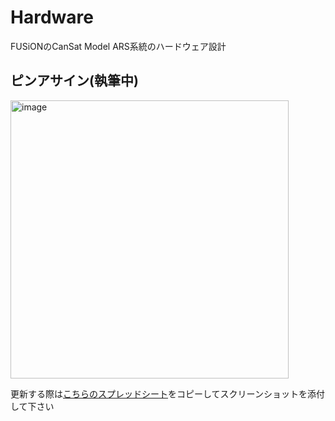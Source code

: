 # Hardware
FUSiONのCanSat Model ARS系統のハードウェア設計

## ピンアサイン(執筆中)
<img width="445" alt="image" src="https://github.com/CanSat-FUSiON/CanSat_ARS/assets/91558098/ce2aa8bd-d865-45d9-8b69-25f24bbee50d">

更新する際は[こちらのスプレッドシート](https://docs.google.com/spreadsheets/d/1eQN7OE-Z9ALaf2SgiwYws5UZOM_eGH8C7UVVMnbFOFw/edit#gid=0)をコピーしてスクリーンショットを添付して下さい  
